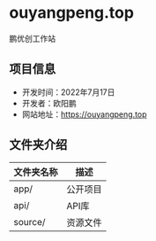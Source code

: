 # ouyangpeng.top

鹏优创工作站

## 项目信息

- 开发时间：2022年7月17日
- 开发者：欧阳鹏
- 网站地址：https://ouyangpeng.top

## 文件夹介绍

| 文件夹名称 | 描述     |
| ---------- | -------- |
| app/       | 公开项目 |
| api/       | API库    |
| source/    | 资源文件 |